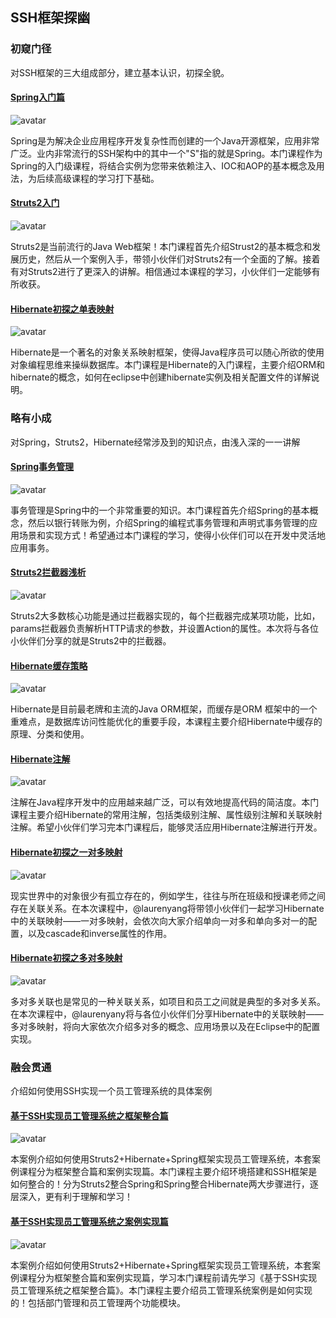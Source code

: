 ## SSH框架探幽

### 初窥门径

对SSH框架的三大组成部分，建立基本认识，初探全貌。

#### [Spring入门篇](https://www.imooc.com/learn/196)

![avatar](https://img.mukewang.com/5704d2a90001bb1b06000338-240-135.jpg)

Spring是为解决企业应用程序开发复杂性而创建的一个Java开源框架，应用非常广泛。业内非常流行的SSH架构中的其中一个"S"指的就是Spring。本门课程作为Spring的入门级课程，将结合实例为您带来依赖注入、IOC和AOP的基本概念及用法，为后续高级课程的学习打下基础。

#### [Struts2入门](https://www.imooc.com/learn/464)

![avatar](https://img3.mukewang.com/55bb12580001999e06000338-240-135.jpg)

Struts2是当前流行的Java Web框架！本门课程首先介绍Strust2的基本概念和发展历史，然后从一个案例入手，带领小伙伴们对Struts2有一个全面的了解。接着有对Struts2进行了更深入的讲解。相信通过本课程的学习，小伙伴们一定能够有所收获。

#### [Hibernate初探之单表映射](https://www.imooc.com/learn/396)

![avatar](https://img2.mukewang.com/5565784c00017cee06000338-240-135.jpg)

Hibernate是一个著名的对象关系映射框架，使得Java程序员可以随心所欲的使用对象编程思维来操纵数据库。本门课程是Hibernate的入门课程，主要介绍ORM和hibernate的概念，如何在eclipse中创建hibernate实例及相关配置文件的详解说明。

### 略有小成

对Spring，Struts2，Hibernate经常涉及到的知识点，由浅入深的一一讲解

#### [Spring事务管理](https://www.imooc.com/learn/478)

![avatar](https://img2.mukewang.com/5704d19a0001d38406000338-240-135.jpg)

事务管理是Spring中的一个非常重要的知识。本门课程首先介绍Spring的基本概念，然后以银行转账为例，介绍Spring的编程式事务管理和声明式事务管理的应用场景和实现方式！希望通过本门课程的学习，使得小伙伴们可以在开发中灵活地应用事务。

#### [Struts2拦截器浅析](https://www.imooc.com/learn/450)

![avatar](https://img2.mukewang.com/55a5f5f8000161a806000338-240-135.jpg)

Struts2大多数核心功能是通过拦截器实现的，每个拦截器完成某项功能，比如，params拦截器负责解析HTTP请求的参数，并设置Action的属性。本次将与各位小伙伴们分享的就是Struts2中的拦截器。

#### [Hibernate缓存策略](https://www.imooc.com/learn/465)

![avatar](https://img3.mukewang.com/55bb18ee000173e706000338-240-135.jpg)

Hibernate是目前最老牌和主流的Java ORM框架，而缓存是ORM 框架中的一个重难点，是数据库访问性能优化的重要手段，本课程主要介绍Hibernate中缓存的原理、分类和使用。

#### [Hibernate注解](https://www.imooc.com/learn/524)

![avatar](https://img1.mukewang.com/561dfe110001ba4706000338-240-135.jpg)

注解在Java程序开发中的应用越来越广泛，可以有效地提高代码的简洁度。本门课程主要介绍Hibernate的常用注解，包括类级别注解、属性级别注解和关联映射注解。希望小伙伴们学习完本门课程后，能够灵活应用Hibernate注解进行开发。

#### [Hibernate初探之一对多映射](https://www.imooc.com/learn/334)

![avatar](https://img.mukewang.com/55657b3b0001e78d06000338-240-135.jpg)

现实世界中的对象很少有孤立存在的，例如学生，往往与所在班级和授课老师之间存在关联关系。在本次课程中，@laurenyang将带领小伙伴们一起学习Hibernate中的关联映射——一对多映射，会依次向大家介绍单向一对多和单向多对一的配置，以及cascade和inverse属性的作用。

#### [Hibernate初探之多对多映射](https://www.imooc.com/learn/452)

![avatar](https://img1.mukewang.com/55a5f6c100016bb806000338-240-135.jpg)

多对多关联也是常见的一种关联关系，如项目和员工之间就是典型的多对多关系。在本次课程中，@laurenyany将与各位小伙伴们分享Hibernate中的关联映射——多对多映射，将向大家依次介绍多对多的概念、应用场景以及在Eclipse中的配置实现。

### 融会贯通

介绍如何使用SSH实现一个员工管理系统的具体案例

#### [基于SSH实现员工管理系统之框架整合篇](https://www.imooc.com/learn/586)

![avatar](https://img1.mukewang.com/57a1ca0a00016fcc06000338-240-135.jpg)

本案例介绍如何使用Struts2+Hibernate+Spring框架实现员工管理系统，本套案例课程分为框架整合篇和案例实现篇。本门课程主要介绍环境搭建和SSH框架是如何整合的！分为Struts2整合Spring和Spring整合Hibernate两大步骤进行，逐层深入，更有利于理解和学习！

#### [基于SSH实现员工管理系统之案例实现篇](https://www.imooc.com/learn/679)

![avatar](https://img3.mukewang.com/57a1ca250001b2f206000338-240-135.jpg)

本案例介绍如何使用Struts2+Hibernate+Spring框架实现员工管理系统，本套案例课程分为框架整合篇和案例实现篇，学习本门课程前请先学习《基于SSH实现员工管理系统之框架整合篇》。本门课程主要介绍员工管理系统案例是如何实现的！包括部门管理和员工管理两个功能模块。

